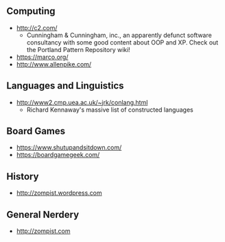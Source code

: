 ## Computing

- http://c2.com/
  - Cunningham & Cunningham, inc., an apparently defunct software consultancy with some
    good content about OOP and XP. Check out the Portland Pattern Repository wiki!
- https://marco.org/
- http://www.allenpike.com/

## Languages and Linguistics

- http://www2.cmp.uea.ac.uk/~jrk/conlang.html
  - Richard Kennaway's massive list of constructed languages

## Board Games

- https://www.shutupandsitdown.com/
- https://boardgamegeek.com/

## History

- http://zompist.wordpress.com

## General Nerdery

- http://zompist.com
